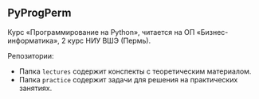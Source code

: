 ## PyProgPerm

Курс «Программирование на Python», читается на ОП «Бизнес-информатика», 2 курс НИУ ВШЭ (Пермь). 

Репозитории:

* Папка `lectures` содержит конспекты с теоретическим материалом.
* Папка `practice` содержит задачи для решения на практических занятиях.
